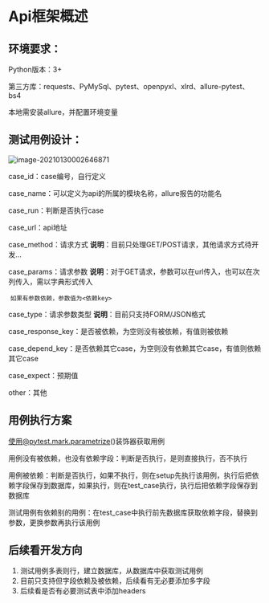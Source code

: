 # Api框架概述

##     环境要求：

Python版本：3+

第三方库：requests、PyMySql、pytest、openpyxl、xlrd、allure-pytest、bs4

本地需安装allure，并配置环境变量

## 测试用例设计：

![image-20210130002646871](C:\Users\83830\AppData\Roaming\Typora\typora-user-images\image-20210130002646871.png)

case_id：case编号，自行定义

case_name：可以定义为api的所属的模块名称，allure报告的功能名

case_run：判断是否执行case

case_url：api地址 

case_method：请求方式  **说明**：目前只处理GET/POST请求，其他请求方式待开发...

case_params：请求参数 **说明**：对于GET请求，参数可以在url传入，也可以在次列传入，需以字典形式传入

​						`如果有参数依赖，参数值为<依赖key>`

case_type：请求参数类型 **说明**：目前只支持FORM/JSON格式

case_response_key：是否被依赖，为空则没有被依赖，有值则被依赖

case_depend_key：是否依赖其它case，为空则没有依赖其它case，有值则依赖其它case

case_expect：预期值

other：其他

## 用例执行方案

使用@pytest.mark.parametrize()装饰器获取用例

用例没有被依赖，也没有依赖字段：判断是否执行，是则直接执行，否不执行

用例被依赖：判断是否执行，如果不执行，则在setup先执行该用例，执行后把依赖字段保存到数据库，如果执行，则在test_case执行，执行后把依赖字段保存到数据库

测试用例有依赖别的用例：在test_case中执行前先数据库获取依赖字段，替换到参数，更换参数再执行该用例

## 后续看开发方向

1. 测试用例多表则行，建立数据库，从数据库中获取测试用例
2. 目前只支持但字段依赖及被依赖，后续看有无必要添加多字段
3. 后续看是否有必要测试表中添加headers

